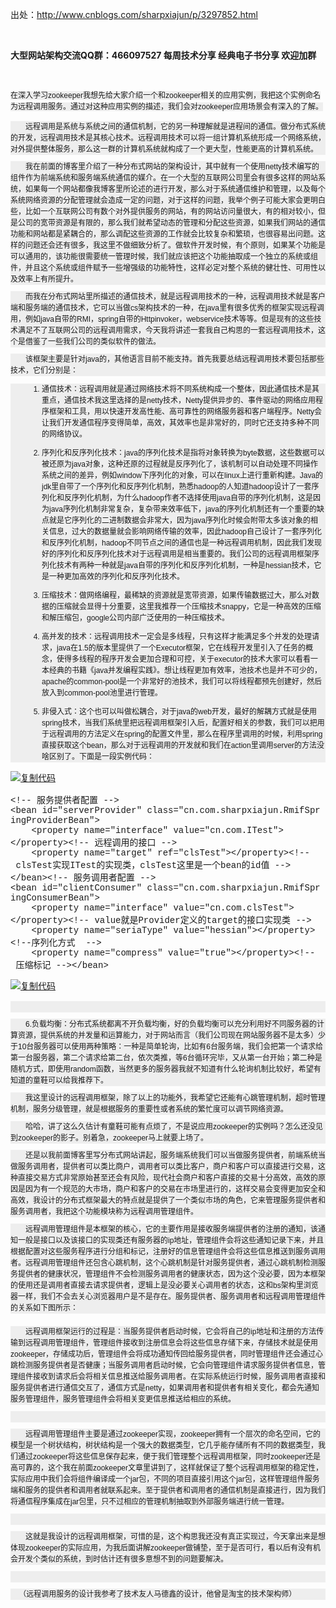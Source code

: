 <p>出处：<a href="http://www.cnblogs.com/sharpxiajun/p/3297852.html" target="_blank">http://www.cnblogs.com/sharpxiajun/p/3297852.html</a> </p>
<p><br></p>
<p><strong><span style="font-family:'宋体';">大型网站架构交流</span></strong><strong>QQ</strong><strong><span style="font-family:'宋体';">群：</span></strong><strong>466097527 </strong><strong><span style="font-family:'宋体';">每周技术分享</span></strong><strong> </strong><strong><span style="font-family:'宋体';">经典电子书分享</span></strong><strong> </strong><strong><span style="font-family:'宋体';">欢迎加群</span></strong></p>
<p><span style="font-family:verdana, 'ms song', '宋体', Arial, '微软雅黑', Helvetica, sans-serif;font-size:12px;line-height:18px;background-color:rgb(238,238,238);"><br></span></p>
<p><span style="font-family:verdana, 'ms song', '宋体', Arial, '微软雅黑', Helvetica, sans-serif;font-size:12px;line-height:18px;background-color:rgb(238,238,238);">在深入学习zookeeper我想先给大家介绍一个和zookeeper相关的应用实例，我把这个实例命名为远程调用服务。通过对这种应用实例的描述，我们会对zookeeper应用场景会有深入的了解。</span><br></p>
<p style="margin:10px auto;padding:0px;font-family:verdana, 'ms song', '宋体', Arial, '微软雅黑', Helvetica, sans-serif;font-size:12px;line-height:18px;white-space:normal;background-color:rgb(238,238,238);">　　远程调用是系统与系统之间的通信机制，它的另一种理解就是进程间的通信。做分布式系统的开发，远程调用技术是其核心技术。远程调用技术可以将一组计算机系统形成一个网络系统，对外提供整体服务，那么这一群的计算机系统就构成了一个更大型，性能更高的计算机系统。</p>
<p style="margin:10px auto;padding:0px;font-family:verdana, 'ms song', '宋体', Arial, '微软雅黑', Helvetica, sans-serif;font-size:12px;line-height:18px;white-space:normal;background-color:rgb(238,238,238);">　　我在前面的博客里介绍了一种分布式网站的架构设计，其中就有一个使用netty技术编写的组件作为前端系统和服务端系统通信的媒介。在一个大型的互联网公司里会有很多这样的网站系统，如果每一个网站都像我博客里所论述的进行开发，那么对于系统通信维护和管理，以及每个系统网络资源的分配管理就会造成一定的问题，对于这样的问题，我举个例子可能大家会更明白些，比如一个互联网公司有数个对外提供服务的网站，有的网站访问量很大，有的相对较小，但是公司的宽带资源是有限的，那么我们就希望动态的管理和分配这些资源，如果我们网站的通信功能和网站都是紧耦合的，那么调配这些资源的工作就会比较复杂和繁琐，也很容易出问题。这样的问题还会还有很多，我这里不做细致分析了。做软件开发时候，有个原则，如果某个功能是可以通用的，该功能很需要统一管理时候，我们就应该把这个功能抽取成一个独立的系统或组件，并且这个系统或组件赋予一些增强级的功能特性，这样必定对整个系统的健壮性、可用性以及效率上有所提升。</p>
<p style="margin:10px auto;padding:0px;font-family:verdana, 'ms song', '宋体', Arial, '微软雅黑', Helvetica, sans-serif;font-size:12px;line-height:18px;white-space:normal;background-color:rgb(238,238,238);">　　而我在分布式网站里所描述的通信技术，就是远程调用技术的一种，远程调用技术就是客户端和服务端的通信技术，它可以当做cs架构技术的一种，在java里有很多优秀的框架实现远程调用，例如java自带的RMI，spring自带的Httpinvoker，webservice技术等等。但是现有的这些技术满足不了互联网公司的远程调用需求，今天我将讲述一套我自己构思的一套远程调用技术，这个是借鉴了一些我们公司的类似软件的做法。</p>
<p style="margin:10px auto;padding:0px;font-family:verdana, 'ms song', '宋体', Arial, '微软雅黑', Helvetica, sans-serif;font-size:12px;line-height:18px;white-space:normal;background-color:rgb(238,238,238);">　　该框架主要是针对java的，其他语言目前不能支持。首先我要总结远程调用技术要包括那些技术，它们分别是：</p>
<ol style="padding:0px 0px 0px 50px;font-family:verdana, 'ms song', '宋体', Arial, '微软雅黑', Helvetica, sans-serif;font-size:12px;line-height:18px;white-space:normal;background-color:rgb(238,238,238);" class="list-paddingleft-2">
 <li><p>通信技术：远程调用就是通过网络技术将不同系统构成一个整体，因此通信技术是其重点，通信技术我这里选择的是netty技术，Netty提供异步的、事件驱动的网络应用程序框架和工具，用以快速开发高性能、高可靠性的网络服务器和客户端程序。Netty会让我们开发通信程序变得简单，高效，其效率也是非常好的，同时它还支持多种不同的网络协议。</p></li>
 <li><p>序列化和反序列化技术：java的序列化技术是指将对象转换为byte数据，这些数据可以被还原为java对象，这种还原的过程就是反序列化了，该机制可以自动处理不同操作系统之间的差异，例如window下序列化的对象，可以在linux上进行重新构建。Java的jdk里自带了一个序列化和反序列化机制，熟悉hadoop的人知道hadoop设计了一套序列化和反序列化机制，为什么hadoop作者不选择使用java自带的序列化机制，这是因为java序列化机制非常复杂，复杂带来效率低下，java的序列化机制还有一个重要的缺点就是它序列化的二进制数据会非常大，因为java序列化时候会附带太多该对象的相关信息，过大的数据量就会影响网络传输的效率，因此hadoop自己设计了一套序列化和反序列化机制，hadoop不同节点之间的通信也是一种远程调用机制，因此我们发现好的序列化和反序列化技术对于远程调用是相当重要的。我们公司的远程调用框架序列化技术有两种一种就是java自带的序列化和反序列化机制，一种是hessian技术，它是一种更加高效的序列化和反序列化技术。</p></li>
 <li><p>压缩技术：做网络编程，最稀缺的资源就是宽带资源，如果传输数据过大，那么对数据的压缩就会显得十分重要，这里我推荐一个压缩技术snappy，它是一种高效的压缩和解压缩包，google公司内部广泛使用的一种压缩技术。</p></li>
 <li><p>高并发的技术：远程调用技术一定会是多线程，只有这样才能满足多个并发的处理请求，java在1.5的版本里提供了一个Executor框架，它在线程开发里引入了任务的概念，使得多线程的程序开发会更加合理和可控，关于executor的技术大家可以看看一本经典的书籍《java并发编程实践》。想让线程更加有效率，池技术也是并不可少的，apache的common-pool是一个非常好的池技术，我们可以将线程都预先创建好，然后放入到common-pool池里进行管理。</p></li>
 <li><p>非侵入式：这个也可以叫做松耦合，对于java的web开发，最好的解耦方式就是使用spring技术，当我们系统里把远程调用框架引入后，配置好相关的参数，我们可以把用于远程调用的方法定义在spring的配置文件里，那么在程序里调用的时候，利用spring直接获取这个bean，那么对于远程调用的开发就和我们在action里调用server的方法没啥区别了。下面是一段实例代码：</p></li>
</ol>
<p><span class="cnblogs_code_copy" style="margin:0px;padding:0px 5px 0px 0px;line-height:1.5;"><a title="复制代码" style="margin:0px;padding:0px;text-decoration:underline;border:none;"><img onload="if(this.width>650) this.width=650;" src="http://common.cnblogs.com/images/copycode.gif" alt="复制代码" style="margin:0px;padding:0px;border:none;"></a></span></p>
<pre style="margin-top:0px;margin-bottom:0px;padding:0px;white-space:pre-wrap;font-family:'Courier New';">&lt;!--&nbsp;服务提供者配置&nbsp;--&gt;&lt;bean&nbsp;id="serverProvider"&nbsp;class="cn.com.sharpxiajun.RmifSpringProviderBean"&gt;
&nbsp;&nbsp;&nbsp;&nbsp;&lt;property&nbsp;name="interface"&nbsp;value="cn.com.ITest"&gt;&lt;/property&gt;&lt;!--&nbsp;远程调用的接口&nbsp;--&gt;
&nbsp;&nbsp;&nbsp;&nbsp;&lt;property&nbsp;name="target"&nbsp;ref="clsTest"&gt;&lt;/property&gt;&lt;!--&nbsp;clsTest实现ITest的实现类，clsTest这里是一个bean的id值&nbsp;--&gt;&lt;/bean&gt;&lt;!--&nbsp;服务调用者配置&nbsp;--&gt;&lt;bean&nbsp;id="clientConsumer"&nbsp;class="cn.com.sharpxiajun.RmifSpringConsumerBean"&gt;
&nbsp;&nbsp;&nbsp;&nbsp;&lt;property&nbsp;name="interface"&nbsp;value="cn.com.clsTest"&gt;&lt;/property&gt;&lt;!--&nbsp;value就是Provider定义的target的接口实现类&nbsp;--&gt;
&nbsp;&nbsp;&nbsp;&nbsp;&lt;property&nbsp;name="seriaType"&nbsp;value="hessian"&gt;&lt;/property&gt;&lt;!--序列化方式&nbsp;&nbsp;--&gt;
&nbsp;&nbsp;&nbsp;&nbsp;&lt;property&nbsp;name="compress"&nbsp;value="true"&gt;&lt;/property&gt;&lt;!--&nbsp;压缩标记&nbsp;--&gt;&lt;/bean&gt;</pre>
<p><span class="cnblogs_code_copy" style="margin:0px;padding:0px 5px 0px 0px;line-height:1.5;"><a title="复制代码" style="margin:0px;padding:0px;text-decoration:underline;border:none;"><img onload="if(this.width>650) this.width=650;" src="http://common.cnblogs.com/images/copycode.gif" alt="复制代码" style="margin:0px;padding:0px;border:none;"></a></span></p>
<p style="margin:10px auto;padding:0px;font-family:verdana, 'ms song', '宋体', Arial, '微软雅黑', Helvetica, sans-serif;font-size:12px;line-height:18px;white-space:normal;background-color:rgb(238,238,238);">&nbsp;</p>
<p style="margin:10px auto;padding:0px;font-family:verdana, 'ms song', '宋体', Arial, '微软雅黑', Helvetica, sans-serif;font-size:12px;line-height:18px;white-space:normal;background-color:rgb(238,238,238);">　　6.负载均衡：分布式系统都离不开负载均衡，好的负载均衡可以充分利用好不同服务器的计算资源，提供系统的并发量和运算能力，对于网站而言（我们公司现在网站服务器不是太多）少于10台服务器可以使用两种策略：一种是简单轮询，比如有6台服务端，我们会把第一个请求给第一台服务器，第二个请求给第二台，依次类推，等6台循环完毕，又从第一台开始；第二种是随机方式，即使用random函数，当然更多的服务器我就不知道有什么轮询机制比较好，希望有知道的童鞋可以给我推荐下。</p>
<p style="margin:10px auto;padding:0px;font-family:verdana, 'ms song', '宋体', Arial, '微软雅黑', Helvetica, sans-serif;font-size:12px;line-height:18px;white-space:normal;background-color:rgb(238,238,238);">　　我这里设计的远程调用框架，除了以上的功能外，我希望它还能有心跳管理机制，超时管理机制，服务分级管理，就是根据服务的重要性或者系统的繁忙度可以调节网络资源。</p>
<p style="margin:10px auto;padding:0px;font-family:verdana, 'ms song', '宋体', Arial, '微软雅黑', Helvetica, sans-serif;font-size:12px;line-height:18px;white-space:normal;background-color:rgb(238,238,238);">　　哈哈，讲了这么久估计有童鞋可能有点烦了，不是说应用zookeeper的实例吗？怎么还没见到zookeeper的影子。别着急，zookeeper马上就要上场了。</p>
<p style="margin:10px auto;padding:0px;font-family:verdana, 'ms song', '宋体', Arial, '微软雅黑', Helvetica, sans-serif;font-size:12px;line-height:18px;white-space:normal;background-color:rgb(238,238,238);">　　还是以我前面博客里写分布式网站讲起，服务端系统我们可以当做服务提供者，前端系统当做服务调用者，提供者可以类比商户，调用者可以类比客户，商户和客户可以直接进行交易，这种直接交易方式非常原始甚至还会有风险，现代社会商户和客户直接的交易十分高效，高效的原因是因为有一个规范的大市场，商户和客户的交易在市场里进行的，这样交易会变得更加安全和高效，我设计的分布式框架最大的特点就是提供了一个类似市场的角色，它来管理服务提供者和服务调用者，我把这个功能模块称为远程调用管理组件。</p>
<p style="margin:10px auto;padding:0px;font-family:verdana, 'ms song', '宋体', Arial, '微软雅黑', Helvetica, sans-serif;font-size:12px;line-height:18px;white-space:normal;background-color:rgb(238,238,238);">　　远程调用管理组件是本框架的核心，它的主要作用是接收服务端提供者的注册的通知，该通知一般是接口以及该接口的实现类还有服务器的ip地址，管理组件会将这些通知记录下来，并且根据配置对这些服务程序进行分组和标记，注册好的信息管理组件会将这些信息推送到服务调用者。远程调用管理组件还包含心跳机制，这个心跳机制是针对服务提供者，通过心跳机制检测服务提供者的健康状况，管理组件不会检测服务调用者的健康状态，因为这个没必要，因为本框架的使用还是调用者直接去请求提供者，逻辑上是没必要关心调用者的状态，这和bs架构里浏览器一样，我们不会去关心浏览器用户是不是存在。服务提供者、服务调用者和远程调用管理组件的关系如下图所示：</p>
<p style="margin:10px auto;padding:0px;font-family:verdana, 'ms song', '宋体', Arial, '微软雅黑', Helvetica, sans-serif;font-size:12px;line-height:18px;white-space:normal;background-color:rgb(238,238,238);"><img onload="if(this.width>650) this.width=650;" src="http://images.cnitblog.com/blog/306623/201309/02232732-649750ef06b04bc7bcd76b283e6060c9.png" alt="" style="margin:0px;padding:0px;border:0px;"></p>
<p style="margin:10px auto;padding:0px;font-family:verdana, 'ms song', '宋体', Arial, '微软雅黑', Helvetica, sans-serif;font-size:12px;line-height:18px;white-space:normal;background-color:rgb(238,238,238);">　　远程调用框架运行的过程是：当服务提供者启动时候，它会将自己的ip地址和注册的方法传输到远程调用管理组件，管理组件接收到注册信息会将这些信息存储下来，存储技术就是使用zookeeper，存储成功后，管理组件会将成功通知传回给服务提供者，同时管理组件还会通过心跳检测服务提供者是否健康；当服务调用者启动时候，它会向管理组件请求服务提供者信息，管理组件接收到请求后会将相关信息推送给服务调用者。在实际系统运行时候，服务调用者直接和服务提供者进行通信交互了，通信方式是netty，如果调用者和提供者有相关变化，都会先通知服务管理组件，服务管理组件会将相关变更信息推送给相应的系统。</p>
<p style="margin:10px auto;padding:0px;font-family:verdana, 'ms song', '宋体', Arial, '微软雅黑', Helvetica, sans-serif;font-size:12px;line-height:18px;white-space:normal;background-color:rgb(238,238,238);">&nbsp;</p>
<p style="margin:10px auto;padding:0px;font-family:verdana, 'ms song', '宋体', Arial, '微软雅黑', Helvetica, sans-serif;font-size:12px;line-height:18px;white-space:normal;background-color:rgb(238,238,238);">　　远程调用管理组件主要是通过zookeeper实现，zookeeper拥有一个层次的命名空间，它的模型是一个树状结构，树状结构是一个强大的数据类型，它几乎能存储所有不同的数据类型，我们通过zookeeper将这些信息保存起来，便于我们管理整个远程调用框架，同时zookeeper还是高可靠的，这个我在前面zookeeper文章里讲到了，这样就保证了整个远程调用框架的稳定性，实际应用中我们会将组件编译成一个jar包，不同的项目直接引用这个jar包，这样管理组件服务端和服务的提供者和调用者就联系起来。至于提供者和调用者的通信机制是直接进行，因为我们将通信程序集成在jar包里，只不过相应的管理机制抽取到外部服务端进行统一管理。</p>
<p style="margin:10px auto;padding:0px;font-family:verdana, 'ms song', '宋体', Arial, '微软雅黑', Helvetica, sans-serif;font-size:12px;line-height:18px;white-space:normal;background-color:rgb(238,238,238);">&nbsp;</p>
<p style="margin:10px auto;padding:0px;font-family:verdana, 'ms song', '宋体', Arial, '微软雅黑', Helvetica, sans-serif;font-size:12px;line-height:18px;white-space:normal;background-color:rgb(238,238,238);">　　这就是我设计的远程调用框架，可惜的是，这个构思我还没有真正实现过，今天拿出来是想体现zookeeper的实际应用，为我后面讲解zookeeper做铺垫，至于是否可行，看以后有没有机会开发个类似的系统，到时估计还有很多意想不到的问题要解决。</p>
<p style="margin:10px auto;padding:0px;font-family:verdana, 'ms song', '宋体', Arial, '微软雅黑', Helvetica, sans-serif;font-size:12px;line-height:18px;white-space:normal;background-color:rgb(238,238,238);">&nbsp;</p>
<p style="margin:10px auto;padding:0px;font-family:verdana, 'ms song', '宋体', Arial, '微软雅黑', Helvetica, sans-serif;font-size:12px;line-height:18px;white-space:normal;background-color:rgb(238,238,238);">&nbsp; &nbsp; （远程调用服务的设计我参考了技术友人马德鑫的设计，他曾是淘宝的技术架构师）</p>
<p><br></p>
